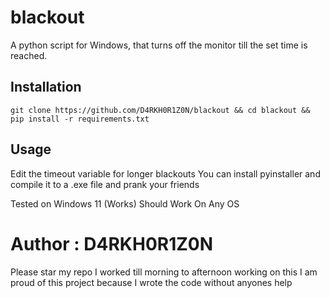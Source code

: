 # blackout
A python script for Windows, that turns off the monitor till the set time is reached.

## Installation

```
git clone https://github.com/D4RKH0R1Z0N/blackout && cd blackout && pip install -r requirements.txt
```

## Usage

Edit the timeout variable for longer blackouts
You can install pyinstaller and compile it to a .exe file and prank your friends

Tested on Windows 11 (Works)
Should Work On Any OS

# Author : D4RKH0R1Z0N

Please star my repo I worked till morning to afternoon working on this
I am proud of this project because I wrote the code without anyones help
